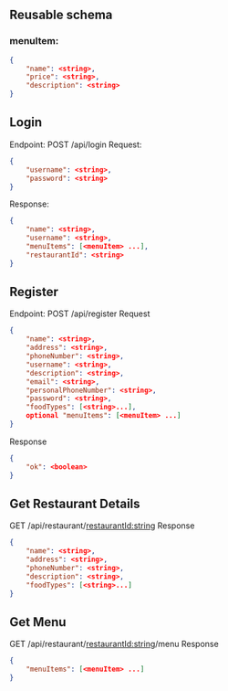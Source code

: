 ## Reusable schema 
### menuItem: 
```json
{
    "name": <string>,
    "price": <string>,
    "description": <string>
}
```

## Login
Endpoint: POST /api/login
Request:
```json
{
    "username": <string>,
    "password": <string>
}
```

Response:
```json
{
    "name": <string>,
    "username": <string>,
    "menuItems": [<menuItem> ...],
    "restaurantId": <string>
}
```

## Register
Endpoint: POST /api/register
Request
```json
{
    "name": <string>,
    "address": <string>,
    "phoneNumber": <string>,
    "username": <string>,
    "description": <string>,
    "email": <string>,
    "personalPhoneNumber": <string>,
    "password": <string>,
    "foodTypes": [<string>...],
    optional "menuItems": [<menuItem> ...]
}
```

Response
```json
{
    "ok": <boolean>
}
```

## Get Restaurant Details
GET /api/restaurant/<restaurantId:string>
Response
```json
{
    "name": <string>,
    "address": <string>,
    "phoneNumber": <string>,
    "description": <string>,
    "foodTypes": [<string>...]
}
```

## Get Menu
GET /api/restaurant/<restaurantId:string>/menu
Response
```json
{
    "menuItems": [<menuItem> ...]
}
```
